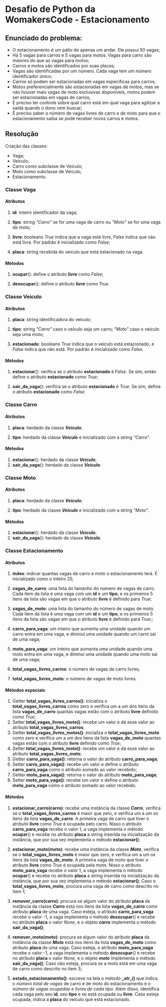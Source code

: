 # Desafio de Python da WomakersCode - Estacionamento

## Enunciado do problema:

- O estacionamento é um pátio de apenas um andar. Ele possui 50 vagas;
- Há 5 vagas para carros e 5 vagas para motos. Vagas para carro são maiores do que as vagas para motos;
- Carros e motos são identificados por suas placas;
- Vagas são identificadas por um número. Cada vaga tem um número identificador único;
- Carros só podem ser estacionadas em vagas específicas para carros;
- Motos preferencialmente são estacionadas em vagas de motos, mas se não houver mais vagas de moto exclusivas disponíveis, motos podem ser estacionadas em vagas de carros;
- É preciso ter controle sobre qual carro está em qual vaga para agilizar a saída quando o dono vem buscar;
- É preciso saber o número de vagas livres de carro e de moto para que o estacionamento saiba se pode receber novos carros e motos.

## Resolução

Criação das classes:

- Vaga;
- Veiculo;
- Carro como subclasse de Veiculo;
- Moto como subclasse de Veiculo;
- Estacionamento.

### Classe Vaga

#### Atributos

1. **id**: inteiro identificador da vaga;

2. **tipo**: string *"Carro"* se for uma vaga de carro ou *"Moto"* se for uma vaga de moto;

3. **livre**: booleano *True* indica que a vaga está livre,  *False* indica que não está livre. Por padrão é inicializado como *False*;

4. **placa**: string recebida do veículo que está estacionado na vaga.

#### Métodos

1. **ocupar**(): define o atributo **livre** como *False*;

2. **desocupar**(): define o atributo **livre** como *True*.

   

### Classe Veiculo

#### Atributos

1. **placa**: string identificadora do veículo;

2. **tipo**: string *"Carro"* caso o veículo seja um carro; *"Moto"* caso o veículo seja uma moto;

3. **estacionado**: booleano *True* indica que o veículo está estacionado, e *False* indica que não está. Por padrão é inicializado como *False*.

#### Métodos

1. **estacionar**(): verifica se o atributo **estacionado** é *False*. Se sim, então define o atributo **estacionado** como *True*;

2. **sair_da_vaga**(): verifica se o atributo **estacionado** é *True*. Se sim, define o atributo **estacionado** como *False*.

   

### Classe Carro

#### Atributos

1. **placa**: herdado da classe ***Veiculo***;

2. **tipo**: herdado da classe ***Veiculo*** e inicializado com a string *"Carro"*.

#### Métodos

1. **estacionar**(): herdado da classe ***Veiculo***;
2. **sair_da_vaga**(): herdado da classe ***Veiculo***.



### Classe Moto

#### Atributos

1. **placa**: herdado da classe ***Veiculo***;

2. **tipo**: herdado da classe ***Veiculo*** e inicializado com a string *"Moto"*.

#### Métodos

1. **estacionar**(): herdado da classe ***Veiculo***;
2. **sair_da_vaga**(): herdado da classe ***Veiculo***.



### Classe Estacionamento

#### Atributos

1. **index**: indicar quantas vagas de carro e moto o estacionamento terá. É inicializado como o inteiro 25;

2. **vagas_de_carro**: uma lista do tamanho do número de vagas de carro. Cada item da lista é uma vaga com um **id** e um **tipo**, e os primeiros 5 itens da lista são vagas em que o atributo **livre** é definido para *True*;
3. **vagas_de_moto**: uma lista do tamanho do número de vagas de moto. Cada item da lista é uma vaga com um **id** e um **tipo**, e os primeiros 5 itens da lista são vagas em que o atributo **livre** é definido para *True*;;
4. **carro_para_vaga**: um inteiro que aumenta uma unidade quando um carro entra em uma vaga, e diminui uma unidade quando um carro sai de uma vaga;
5. **moto_para_vaga**: um inteiro que aumenta uma unidade quando uma moto entra em uma vaga, e diminui uma unidade quando uma moto sai de uma vaga;
6. **total_vagas_livres_carros**: o número de vagas de carro livres;
7. **total_vagas_livres_moto**: o número de vagas de moto livres.

#### Métodos especiais

1. Getter **total_vagas_livres_carros()**: inicializa o **total_vagas_livres_carros** como zero e verifica um a um dos itens da lista **vagas_de_carro** quantas vagas estão com o atributo **livre** definido como *True*;
2. Setter **total_vagas_livres_moto()**: recebe um valor e dá esse valor ao atributo **total_vagas_livres_carros**;
3. Getter **total_vagas_livres_motos()**: inicializa o **total_vagas_livres_moto** como zero e verifica um a um dos itens da lista **vagas_de_moto** quantas vagas estão com o atributo **livre** definido como *True*;
4. Setter **total_vagas_livres_moto()**: recebe um valor e dá esse valor ao atributo **total_vagas_livres_moto**;
5. Getter **carro_para_vaga()**: retorna o valor do atributo **carro_para_vaga**;
6. Setter **carro_para_vaga()**: recebe um valor e define o atributo **carro_para_vaga** como o atributo somado ao valor recebido;
7. Getter **moto_para_vaga()**: retorna o valor do atributo **moto_para_vaga**;
8. Setter **moto_para_vaga()**: recebe um valor e define o atributo **moto_para_vaga** como o atributo somado ao valor recebido.

#### Métodos

1. **estacionar_carro(carro)**: recebe uma instância da classe ***Carro***, verifica se o **total_vagas_livres_carros** é maior que zero, e verifica um a um os itens da lista **vagas_de_carro**. A primeira vaga de carro que tiver o atributo **livre** como *True* é ocupada pelo carro. Nisso o atributo **carro_para_vaga** recebe o valor 1, a vaga implementa o método **ocupar**() e recebe no atributo **placa** a string inserida na inicialização da instância, que por sua vez implementa o método **estacionar()**;

2. **estacionar_moto(moto)**: recebe uma instância da classe ***Moto***, verifica se o **total_vagas_livres_moto** é maior que zero, e verifica um a um os itens da lista **vagas_de_moto**. A primeira vaga de moto que tiver o atributo **livre** como *True* é ocupada pela moto. Nisso o atributo **moto_para_vaga** recebe o valor 1, a vaga implementa o método **ocupar**() e recebe no atributo **placa** a string inserida na inicialização da instância, que por sua vez implementa o método **estacionar()**; Caso o **total_vagas_livres_moto**, procura uma vaga de carro como descrito no item 1;

3. **remover_carro(carro)**: procura se algum valor do atributo **placa** da instância da classe ***Carro*** está nos itens da lista **vagas_de_carro** como atributo **placa** de uma vaga. Caso esteja, o atributo **carro_para_vaga** recebe o valor -1, a vaga implementa o método **desocupar**() e recebe no atributo **placa** o valor *None*, e o objeto ***carro*** implementa o método **sair_da_vaga()**;

4. **remover_moto(moto)**: procura se algum valor do atributo **placa** da instância da classe ***Moto*** está nos itens da lista **vagas_de_moto** como atributo **placa** de uma vaga. Caso esteja, o atributo **moto_para_vaga** recebe o valor -1, a vaga implementa o método **desocupar**() e recebe no atributo **placa** o valor *None*, e o objeto ***moto*** implementa o método **sair_da_vaga()**; Caso não esteja, procura se a moto está em uma vaga de carro como descrito no item 3;

5. **estado_estacionamento()**: escreve na tela o método **\__str__()** que indica o *número total de vagas* de carro e de moto do estacionamento e o *número de vagas ocupadas e livres de cada tipo*. Além disso, identifica cada vaga pelo seu **id**, seu **tipo** e se está ocupada ou **livre**. Caso esteja ocupada, indica a **placa** do veículo que está estacionado.

   

